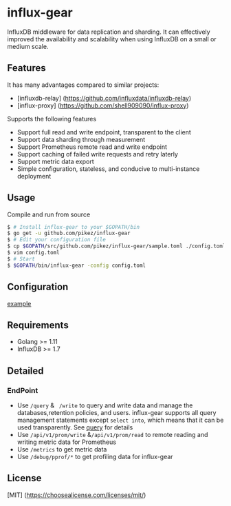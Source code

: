 # influx-gear
InfluxDB middleware for data replication and sharding. It can effectively improved the availability and scalability when using InfluxDB on a small or medium scale.

## Features
It has many advantages compared to similar projects:

* [influxdb-relay] (https://github.com/influxdata/influxdb-relay)
* [influx-proxy] (https://github.com/shell909090/influx-proxy)

Supports the following features

* Support full read and write endpoint, transparent to the client
* Support data sharding through measurement
* Support Prometheus remote read and write endpoint
* Support caching of failed write requests and retry laterly
* Support metric data export
* Simple configuration, stateless, and conducive to multi-instance deployment


## Usage

Compile and run from source

```bash
$ # Install influx-gear to your $GOPATH/bin
$ go get -u github.com/pikez/influx-gear
$ # Edit your configuration file
$ cp $GOPATH/src/github.com/pikez/influx-gear/sample.toml ./config.toml
$ vim config.toml
$ # Start 
$ $GOPATH/bin/influx-gear -config config.toml
```

## Configuration
[example](https://github.com/pikez/influx-gear/tree/master/examples)

## Requirements
* Golang >= 1.11
* InfluxDB >= 1.7

## Detailed
### EndPoint
* Use `/query` & ` /write` to query and write data and manage the databases,retention policies, and users. influx-gear supports all query management statements except `select into`, which means that it can be used transparently. See [query](https://docs.influxdata.com/influxdb/v1.7/tools/api/#query-http-endpoint) for details 
* Use `/api/v1/prom/write` &`/api/v1/prom/read` to remote reading and writing metric data for Prometheus
* Use `/metrics` to get metric data
* Use `/debug/pprof/*` to get profiling data for influx-gear


## License
[MIT] (https://choosealicense.com/licenses/mit/)